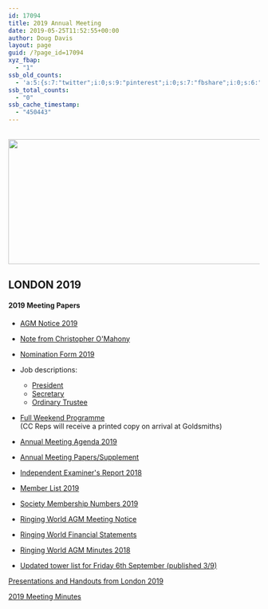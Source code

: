 ```yaml
---
id: 17094
title: 2019 Annual Meeting
date: 2019-05-25T11:52:55+00:00
author: Doug Davis
layout: page
guid: /?page_id=17094
xyz_fbap:
  - "1"
ssb_old_counts:
  - 'a:5:{s:7:"twitter";i:0;s:9:"pinterest";i:0;s:7:"fbshare";i:0;s:6:"reddit";i:0;s:6:"tumblr";N;}'
ssb_total_counts:
  - "0"
ssb_cache_timestamp:
  - "450443"
---
```

<a data-elementor-open-lightbox="default" href="https://cccbr.org.uk/wp-content/uploads/2019/05/header-1.jpg"><br /> <img loading="lazy" width="768" height="250" src="https://cccbr.org.uk/wp-content/uploads/2019/05/header-1-768x250.jpg" alt="" srcset="https://cccbr.org.uk/wp-content/uploads/2019/05/header-1-768x250.jpg 768w, https://cccbr.org.uk/wp-content/uploads/2019/05/header-1-300x97.jpg 300w, https://cccbr.org.uk/wp-content/uploads/2019/05/header-1-1024x333.jpg 1024w, https://cccbr.org.uk/wp-content/uploads/2019/05/header-1-600x195.jpg 600w, https://cccbr.org.uk/wp-content/uploads/2019/05/header-1.jpg 1557w" sizes="(max-width: 768px) 100vw, 768px" /> </a>

## LONDON 2019

#### 2019 Meeting Papers

  * <a href="https://cccbr.org.uk/wp-content/uploads/2019/06/AGM-Notice-2019.pdf" target="_blank" rel="noopener noreferrer">AGM Notice 2019</a>
  * <a href="https://cccbr.org.uk/wp-content/uploads/2019/06/President-note-7-Jun.pdf" target="_blank" rel="noopener noreferrer">Note from Christopher O&apos;Mahony</a>
  * [Nomination Form 2019](https://cccbr.org.uk/wp-content/uploads/2019/06/Nominations-2019-v2.doc)
  * Job descriptions: 
      * <a href="https://cccbr.org.uk/wp-content/uploads/2016/02/president-job-description.pdf" target="_blank" rel="noopener noreferrer">President</a>
      * <a href="https://cccbr.org.uk/wp-content/uploads/2016/02/secretary-job-description.pdf" target="_blank" rel="noopener noreferrer">Secretary</a>
      * <a href="https://cccbr.org.uk/wp-content/uploads/2016/02/trustee-job-description.pdf" target="_blank" rel="noopener noreferrer">Ordinary Trustee</a>
  * <a href="https://cccbr.org.uk/wp-content/uploads/2019/08/FINAL-CCCBR2019-v1.A5LowRes.pdf" target="_blank" rel="noopener noreferrer">Full Weekend Programme</a>  
    (CC Reps will receive a printed copy on arrival at Goldsmiths)

  * <a href="https://cccbr.org.uk/wp-content/uploads/2019/08/CC-Agenda-2019-final.pdf" target="_blank" rel="noopener noreferrer">Annual Meeting Agenda 2019</a>
  * <a href="https://cccbr.org.uk/wp-content/uploads/2019/08/cc2019.pdf" target="_blank" rel="noopener noreferrer">Annual Meeting Papers/Supplement</a>
  * <a href="https://cccbr.org.uk/wp-content/uploads/2019/08/Ind-Ex-rpt-2018.pdf" target="_blank" rel="noopener noreferrer">Independent Examiner&apos;s Report 2018</a>
  * <a href="https://cccbr.org.uk/wp-content/uploads/2019/08/CC-Members-2019-v2.pdf" target="_blank" rel="noopener noreferrer">Member List 2019</a>
  * <a href="https://cccbr.org.uk/wp-content/uploads/2019/08/Society-Membership-Numbers-v2.pdf" target="_blank" rel="noopener noreferrer">Society Membership Numbers 2019</a>
  * <a href="https://cccbr.org.uk/wp-content/uploads/2019/08/Notice-of-Meeting-2019.pdf" target="_blank" rel="noopener noreferrer">Ringing World AGM Meeting Notice</a>
  * <a href="https://cccbr.org.uk/wp-content/uploads/2019/08/Signed-financial-statements-YE31.12.18869784.pdf" target="_blank" rel="noopener noreferrer">Ringing World Financial Statements</a>
  * <a href="https://cccbr.org.uk/wp-content/uploads/2019/08/RW_AGM_Mins2018-final.pdf" target="_blank" rel="noopener noreferrer">Ringing World AGM Minutes 2018</a>
  * <a href="https://cccbr.org.uk/wp-content/uploads/2019/09/Open-Tower-List_Friday-6-September-2019.pdf" target="_blank" rel="noopener noreferrer">Updated tower list for Friday 6th September (published 3/9)</a>

[Presentations and Handouts from London 2019](/about/annual-meetings/2019-meeting/materials/)

<a href="https://cccbr.org.uk/wp-content/uploads/2020/01/Minutes-2019-v4.pdf" target="_blank" rel="noopener noreferrer">2019 Meeting Minutes</a>
